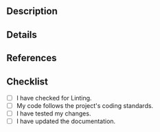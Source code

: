 ## Description

<!-- Describe the purpose of this pull request -->

## Details

<!-- List and explain the changes made in this pull request -->

## References

<!-- If applicable, please inlude links to references -->

## Checklist

- [ ] I have checked for Linting.
- [ ] My code follows the project's coding standards.
- [ ] I have tested my changes.
- [ ] I have updated the documentation.

